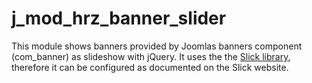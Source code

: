 # j_mod_hrz_banner_slider
This module shows banners provided by Joomlas banners component (com_banner) as slideshow with jQuery.
It uses the the [Slick library](https://kenwheeler.github.io/slick/), therefore it can be configured as documented on the Slick website.
